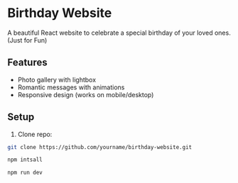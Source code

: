 # Birthday Website 

A beautiful React website to celebrate a special birthday of your loved ones.
(Just for Fun)
## Features
- Photo gallery with lightbox
- Romantic messages with animations
- Responsive design (works on mobile/desktop)

## Setup
1. Clone repo:
```bash
git clone https://github.com/yourname/birthday-website.git

npm intsall

npm run dev
